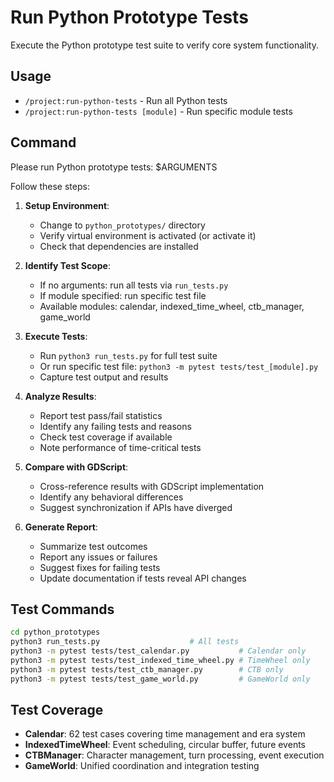 # Run Python Prototype Tests

Execute the Python prototype test suite to verify core system functionality.

## Usage
- `/project:run-python-tests` - Run all Python tests
- `/project:run-python-tests [module]` - Run specific module tests

## Command
Please run Python prototype tests: $ARGUMENTS

Follow these steps:

1. **Setup Environment**:
   - Change to `python_prototypes/` directory
   - Verify virtual environment is activated (or activate it)
   - Check that dependencies are installed

2. **Identify Test Scope**:
   - If no arguments: run all tests via `run_tests.py`
   - If module specified: run specific test file
   - Available modules: calendar, indexed_time_wheel, ctb_manager, game_world

3. **Execute Tests**:
   - Run `python3 run_tests.py` for full test suite
   - Or run specific test file: `python3 -m pytest tests/test_[module].py`
   - Capture test output and results

4. **Analyze Results**:
   - Report test pass/fail statistics
   - Identify any failing tests and reasons
   - Check test coverage if available
   - Note performance of time-critical tests

5. **Compare with GDScript**:
   - Cross-reference results with GDScript implementation
   - Identify any behavioral differences
   - Suggest synchronization if APIs have diverged

6. **Generate Report**:
   - Summarize test outcomes
   - Report any issues or failures
   - Suggest fixes for failing tests
   - Update documentation if tests reveal API changes

## Test Commands
```bash
cd python_prototypes
python3 run_tests.py                    # All tests
python3 -m pytest tests/test_calendar.py           # Calendar only
python3 -m pytest tests/test_indexed_time_wheel.py # TimeWheel only
python3 -m pytest tests/test_ctb_manager.py        # CTB only
python3 -m pytest tests/test_game_world.py         # GameWorld only
```

## Test Coverage
- **Calendar**: 62 test cases covering time management and era system
- **IndexedTimeWheel**: Event scheduling, circular buffer, future events
- **CTBManager**: Character management, turn processing, event execution
- **GameWorld**: Unified coordination and integration testing